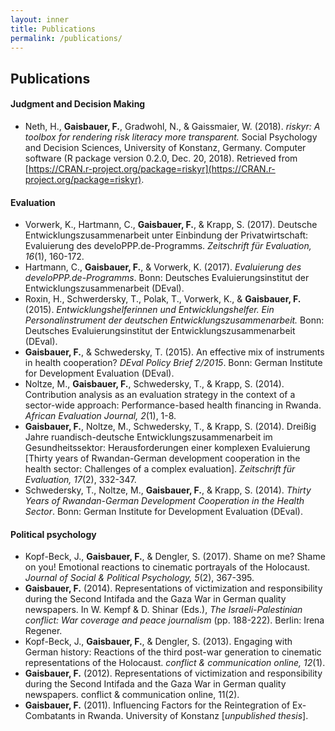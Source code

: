 ```yaml
---
layout: inner
title: Publications
permalink: /publications/
---
```


## Publications



#### Judgment and Decision Making
- Neth, H., **Gaisbauer, F.**, Gradwohl, N., & Gaissmaier, W. (2018). *riskyr: A toolbox for rendering risk literacy more transparent.* Social Psychology and Decision Sciences, University of Konstanz, Germany. Computer software (R package version 0.2.0, Dec. 20, 2018). Retrieved from [https://CRAN.r-project.org/package=riskyr](https://CRAN.r-project.org/package=riskyr).


#### Evaluation
- Vorwerk, K., Hartmann, C., **Gaisbauer, F.**, & Krapp, S. (2017). Deutsche Entwicklungszusammenarbeit unter Einbindung der Privatwirtschaft: Evaluierung des develoPPP.de-Programms. *Zeitschrift für Evaluation, 16*(1), 160-172.
- Hartmann, C., **Gaisbauer, F.**, & Vorwerk, K. (2017). *Evaluierung des develoPPP.de-Programms*. Bonn: Deutsches Evaluierungsinstitut der Entwicklungszusammenarbeit (DEval).
- Roxin, H., Schwerdersky, T., Polak, T., Vorwerk, K., & **Gaisbauer, F.** (2015). *Entwicklungshelferinnen und Entwicklungshelfer. Ein Personalinstrument der deutschen Entwicklungszusammenarbeit.* Bonn: Deutsches Evaluierungsinstitut der Entwicklungszusammenarbeit (DEval).
- **Gaisbauer, F.**, & Schwedersky, T. (2015). An effective mix of instruments in health cooperation? *DEval Policy Brief 2/2015*. Bonn: German Institute for Development Evaluation (DEval).
- Noltze, M., **Gaisbauer, F.**, Schwedersky, T., & Krapp, S. (2014). Contribution analysis as an evaluation strategy in the context of a sector-wide approach: Performance-based health financing in Rwanda. *African Evaluation Journal, 2*(1), 1-8.
- **Gaisbauer, F.**, Noltze, M., Schwedersky, T., & Krapp, S. (2014). Dreißig Jahre ruandisch-deutsche Entwicklungszusammenarbeit im Gesundheitssektor: Herausforderungen einer komplexen Evaluierung [Thirty years of Rwandan-German development cooperation in the health sector: Challenges of a complex evaluation]. *Zeitschrift für Evaluation, 17*(2), 332-347.
- Schwedersky, T., Noltze, M., **Gaisbauer, F.**, & Krapp, S. (2014). *Thirty Years of Rwandan-German Development Cooperation in the Health Sector*. Bonn: German Institute for Development Evaluation (DEval).


#### Political psychology
- Kopf-Beck, J., **Gaisbauer, F.**, & Dengler, S. (2017). Shame on me? Shame on you! Emotional reactions to cinematic portrayals of the Holocaust. *Journal of Social & Political Psychology, 5*(2), 367-395.
- **Gaisbauer, F.** (2014). Representations of victimization and responsibility during the Second Intifada and the Gaza War in German quality newspapers. In W. Kempf & D. Shinar (Eds.), *The Israeli-Palestinian conflict: War coverage and peace journalism* (pp. 188-222). Berlin: Irena Regener.
- Kopf-Beck, J., **Gaisbauer, F.**, & Dengler, S. (2013). Engaging with German history: Reactions of the third post-war generation to cinematic representations of the Holocaust. *conflict & communication online, 12*(1).
- **Gaisbauer, F.** (2012). Representations of victimization and responsibility during the Second Intifada and the Gaza War in German quality newspapers. conflict & communication online, 11(2).  
- **Gaisbauer, F.** (2011). Influencing Factors for the Reintegration of Ex-Combatants in Rwanda. University of Konstanz [*unpublished thesis*].
